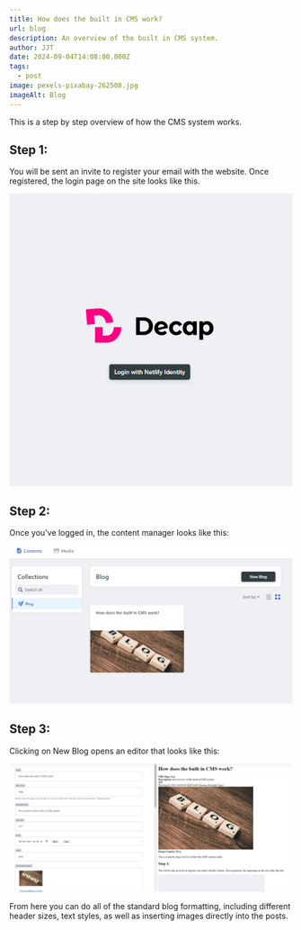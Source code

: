 ```yaml
---
title: How does the built in CMS work?
url: blog
description: An overview of the built in CMS system.
author: JJT
date: 2024-09-04T14:08:00.000Z
tags:
  - post
image: pexels-pixabay-262508.jpg
imageAlt: Blog
---
```

This is a step by step overview of how the CMS system works. 

## Step 1:

You will be sent an invite to register your email with the website. Once registered, the login page on the site looks like this.

![](decap.png "Decap Login")

## Step 2:

Once you've logged in, the content manager looks like this: 

![](cms.png "CMS Page")

## Step 3:

Clicking on New Blog opens an editor that looks like this:



![editor](blog-editor.png)

From here you can do all of the standard blog formatting, including different header sizes, text styles, as well as inserting images directly into the posts.
